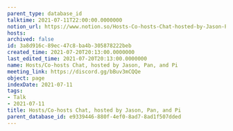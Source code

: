 ```yaml
---
parent_type: database_id
talktime: 2021-07-11T22:00:00.0000000
notion_url: https://www.notion.so/Hosts-Co-hosts-Chat-hosted-by-Jason-Pan-and-Pi-3a8d916c89ec47c8ba4b305878222beb
hosts: 
archived: false
id: 3a8d916c-89ec-47c8-ba4b-305878222beb
created_time: 2021-07-20T20:13:00.0000000
last_edited_time: 2021-07-20T20:13:00.0000000
name: Hosts/Co-hosts Chat, hosted by Jason, Pan, and Pi
meeting_link: https://discord.gg/bBuv3mCQQe
object: page
indexDate: 2021-07-11
tags:
- Talk
- 2021-07-11
title: Hosts/Co-hosts Chat, hosted by Jason, Pan, and Pi
parent_database_id: e9339446-880f-4ef0-8ad7-8ad1f507dded
---
```





